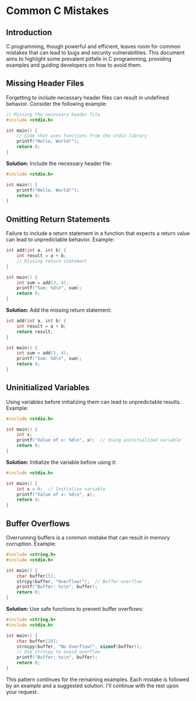 # Common C Mistakes

## Introduction

C programming, though powerful and efficient, leaves room for common mistakes that can lead to bugs and security
vulnerabilities. This document aims to highlight some prevalent pitfalls in C programming, providing examples and
guiding developers on how to avoid them.

## Missing Header Files

Forgetting to include necessary header files can result in undefined behavior. Consider the following example:

```c
// Missing the necessary header file
#include <stdio.h>

int main() {
    // Code that uses functions from the stdio library
    printf("Hello, World!");
    return 0;
}
```

**Solution:** Include the necessary header file:

```c
#include <stdio.h>

int main() {
    printf("Hello, World!");
    return 0;
}
```

## Omitting Return Statements

Failure to include a return statement in a function that expects a return value can lead to unpredictable behavior.
Example:

```c
int add(int a, int b) {
    int result = a + b;
    // Missing return statement
}

int main() {
    int sum = add(3, 4);
    printf("Sum: %d\n", sum);
    return 0;
}
```

**Solution:** Add the missing return statement:

```c
int add(int a, int b) {
    int result = a + b;
    return result;
}

int main() {
    int sum = add(3, 4);
    printf("Sum: %d\n", sum);
    return 0;
}
```

## Uninitialized Variables

Using variables before initializing them can lead to unpredictable results. Example:

```c
#include <stdio.h>

int main() {
    int x;
    printf("Value of x: %d\n", x);  // Using uninitialized variable
    return 0;
}
```

**Solution:** Initialize the variable before using it:

```c
#include <stdio.h>

int main() {
    int x = 0;  // Initialize variable
    printf("Value of x: %d\n", x);
    return 0;
}
```

## Buffer Overflows

Overrunning buffers is a common mistake that can result in memory corruption. Example:

```c
#include <string.h>
#include <stdio.h>

int main() {
    char buffer[5];
    strcpy(buffer, "Overflow!");  // Buffer overflow
    printf("Buffer: %s\n", buffer);
    return 0;
}
```

**Solution:** Use safe functions to prevent buffer overflows:

```c
#include <string.h>
#include <stdio.h>

int main() {
    char buffer[20];
    strncpy(buffer, "No Overflow!", sizeof(buffer));  
    // Use strncpy to avoid overflow
    printf("Buffer: %s\n", buffer);
    return 0;
}
```

This pattern continues for the remaining examples. Each mistake is followed by an example and a suggested solution. I'll
continue with the rest upon your request.